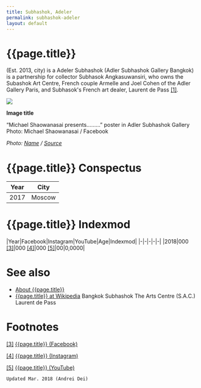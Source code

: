 ```yaml
---
title: Subhashok, Adeler
permalink: subhashok-adeler
layout: default
---
```

# {{page.title}}

(Est. 2013, city) is a Adeler Subhashok (Adler Subhashok Gallery Bangkok) is a partnership for collector Subhasok Angkasuwansiri, who owns the Subashok Art Centre, French couple Armelle and Joel Cohen of the Adler Gallery Paris, and Subhasok's French art dealer, Laurent de Pass <span id="a1">[\[1\]](#f1)</span>.

![](/encyclopedia/images/adler.jpg)

**Image title**

“Michael Shaowanasai presents………” poster in Adler Subhashok Gallery
Photo: Michael Shaowanasai / Facebook

*Photo: [Name](index) / [Source](index)*

# {{page.title}} Conspectus

|Year|City|
|-|-|
|2017|Moscow|

# {{page.title}} Indexmod

|Year|Facebook|Instagram|YouTube|Age|Indexmod|
|-|-|-|-|-|
|2018|000 <span id="a3">[\[3\]](#f3)</span>|000 <span id="a4">[\[4\]](#f4)</span>|000 <span id="a5">[\[5\]](#f5)</span>|00|0,0000|


# See also

+ [About {{page.title}}](index)
+ [{{page.title}} at Wikipedia](index)
Bangkok
Subhashok The Arts Centre (S.A.C.)
Laurent de Pass

# Footnotes

[[3]](#a3) <span id="f3"></span> [{{page.title}} (Facebook)](index)

[[4]](#a4) <span id="f4"></span> [{{page.title}} (Instagram)](index)

[[5]](#a5) <span id="f5"></span> [{{page.title}} (YouTube)](index)

`Updated Mar. 2018 (Andrei Dei)`
